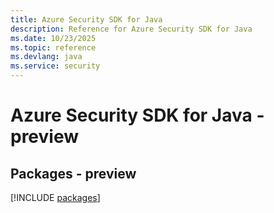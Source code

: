 ```yaml
---
title: Azure Security SDK for Java
description: Reference for Azure Security SDK for Java
ms.date: 10/23/2025
ms.topic: reference
ms.devlang: java
ms.service: security
---
```

# Azure Security SDK for Java - preview
## Packages - preview
[!INCLUDE [packages](security-index.md)]